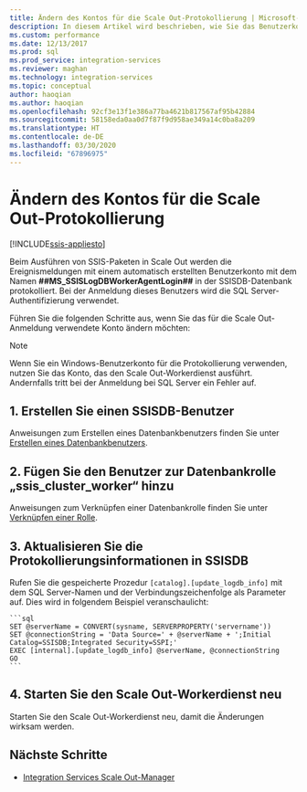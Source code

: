 ```yaml
---
title: Ändern des Kontos für die Scale Out-Protokollierung | Microsoft-Dokumentation
description: In diesem Artikel wird beschrieben, wie Sie das Benutzerkonto für die SSIS Scale Out-Protokollierung ändern.
ms.custom: performance
ms.date: 12/13/2017
ms.prod: sql
ms.prod_service: integration-services
ms.reviewer: maghan
ms.technology: integration-services
ms.topic: conceptual
author: haoqian
ms.author: haoqian
ms.openlocfilehash: 92cf3e13f1e386a77ba4621b817567af95b42884
ms.sourcegitcommit: 58158eda0aa0d7f87f9d958ae349a14c0ba8a209
ms.translationtype: HT
ms.contentlocale: de-DE
ms.lasthandoff: 03/30/2020
ms.locfileid: "67896975"
---
```

# <a name="change-the-account-for-scale-out-logging"></a>Ändern des Kontos für die Scale Out-Protokollierung

[!INCLUDE[ssis-appliesto](../../includes/ssis-appliesto-ssvrpluslinux-asdb-asdw-xxx.md)]


Beim Ausführen von SSIS-Paketen in Scale Out werden die Ereignismeldungen mit einem automatisch erstellten Benutzerkonto mit dem Namen **##MS_SSISLogDBWorkerAgentLogin##** in der SSISDB-Datenbank protokolliert. Bei der Anmeldung dieses Benutzers wird die SQL Server-Authentifizierung verwendet.

Führen Sie die folgenden Schritte aus, wenn Sie das für die Scale Out-Anmeldung verwendete Konto ändern möchten:

> [!NOTE]
> Wenn Sie ein Windows-Benutzerkonto für die Protokollierung verwenden, nutzen Sie das Konto, das den Scale Out-Workerdienst ausführt. Andernfalls tritt bei der Anmeldung bei SQL Server ein Fehler auf.

## <a name="1-create-a-user-for-ssisdb"></a>1. Erstellen Sie einen SSISDB-Benutzer
Anweisungen zum Erstellen eines Datenbankbenutzers finden Sie unter [Erstellen eines Datenbankbenutzers](../../relational-databases/security/authentication-access/create-a-database-user.md).

## <a name="2-add-the-user-to-the-database-role-ssis_cluster_worker"></a>2. Fügen Sie den Benutzer zur Datenbankrolle „ssis_cluster_worker“ hinzu

Anweisungen zum Verknüpfen einer Datenbankrolle finden Sie unter [Verknüpfen einer Rolle](../../relational-databases/security/authentication-access/join-a-role.md).

## <a name="3-update-the-logging-information-in-ssisdb"></a>3. Aktualisieren Sie die Protokollierungsinformationen in SSISDB
Rufen Sie die gespeicherte Prozedur `[catalog].[update_logdb_info]` mit dem SQL Server-Namen und der Verbindungszeichenfolge als Parameter auf. Dies wird in folgendem Beispiel veranschaulicht:

    ```sql
    SET @serverName = CONVERT(sysname, SERVERPROPERTY('servername'))
    SET @connectionString = 'Data Source=' + @serverName + ';Initial Catalog=SSISDB;Integrated Security=SSPI;'
    EXEC [internal].[update_logdb_info] @serverName, @connectionString
    GO
    ```

## <a name="4-restart-the-scale-out-worker-service"></a>4. Starten Sie den Scale Out-Workerdienst neu
Starten Sie den Scale Out-Workerdienst neu, damit die Änderungen wirksam werden.

## <a name="next-steps"></a>Nächste Schritte
-   [Integration Services Scale Out-Manager](integration-services-ssis-scale-out-manager.md)
